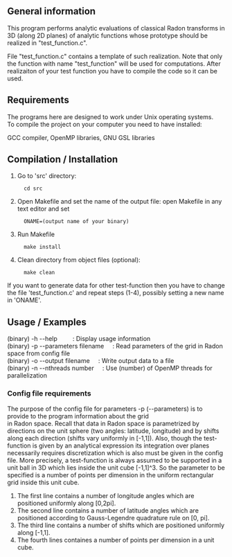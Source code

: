 ## General information

This program performs analytic evaluations of classical Radon transforms in 3D (along 2D planes) of analytic functions whose prototype should be realized in "test_function.c".  

File "test_function.c" contains a template of such realization. Note that only the function with name "test_function" will be used for computations. After realizaiton of your test function you have to compile the code so it can be used.  

## Requirements 

The programs here are designed to work under Unix operating systems.  
To compile the project on your computer you need to have installed:  

GCC compiler, OpenMP libraries, GNU GSL libraries

## Compilation / Installation
  1) Go to 'src' directory:  
        ```
          cd src
        ```
  2) Open Makefile and set the name of the output file:
        open Makefile in any text editor and set
        ```
          ONAME=(output name of your binary)
        ```
  
  3) Run Makefile
      ```
        make install
      ```
  4) Clean directory from object files (optional):
  
      ```
        make clean 
      ```
  If you want to generate data for other test-function then you have to change the file
  'test_function.c' and repeat steps (1-4), possibly setting a new name in 'ONAME'.
  
## Usage / Examples

(binary) -h --help &nbsp;&nbsp;&nbsp;&nbsp;&nbsp;&nbsp;&nbsp;&nbsp;: Display usage information  
(binary) -p --parameters filename &nbsp;&nbsp;&nbsp;&nbsp;: Read parameters of the grid in Radon space from config file  
(binary) -o --output filename &nbsp;&nbsp;&nbsp;&nbsp;: Write output data to a file  
(binary) -n --nthreads number &nbsp;&nbsp;&nbsp;&nbsp;: Use (number) of OpenMP threads for parallelization  

### Config file requirements

The purpose of the config file for parameters -p (--parameters) is to provide to the program information about the grid  
in Radon space. Recall that data in Radon space is parametrized by directions on the unit sphere (two angles: latitude, longitude) and  by shifts along each direction (shifts vary uniformly in [-1,1]). Also, though the test-function is
given by an analytical expression its integration over planes necessarily requires discretization which is also must be 
given in the config file. More precisely, a test-function is always assumed to be supported in a unit ball in 3D which 
lies inside the unit cube [-1,1]^3. So the parameter to be specified is a number of points per dimension in the uniform rectangular grid inside this unit cube.

1) The first line contains a number of longitude angles which are positioned uniformly along [0,2pi].  
2) The second line contains a number of latitude angles which are positioned according to Gauss-Legendre quadrature 
   rule on [0, pi].  
3) The third line contains a number of shifts which are positioned uniformly along [-1,1].  
4) The fourth lines containes a number of points per dimension in a unit cube.  





